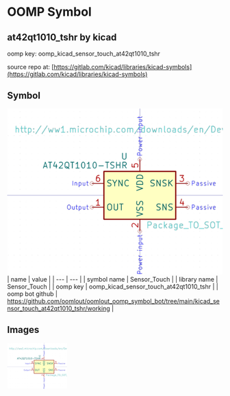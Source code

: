 # OOMP Symbol  
## at42qt1010_tshr  by kicad  
  
oomp key: oomp_kicad_sensor_touch_at42qt1010_tshr  
  
source repo at: [https://gitlab.com/kicad/libraries/kicad-symbols](https://gitlab.com/kicad/libraries/kicad-symbols)  
## Symbol  
  
[![working.png](working_600.png)](working.png)  
| name | value | 
| --- | --- | 
| symbol name | Sensor_Touch | 
| library name | Sensor_Touch | 
| oomp key | oomp_kicad_sensor_touch_at42qt1010_tshr | 
| oomp bot github | https://github.com/oomlout/oomlout_oomp_symbol_bot/tree/main/kicad_sensor_touch_at42qt1010_tshr/working | 
## Images  
  
[![working.png](working_140.png)](working.png)  
